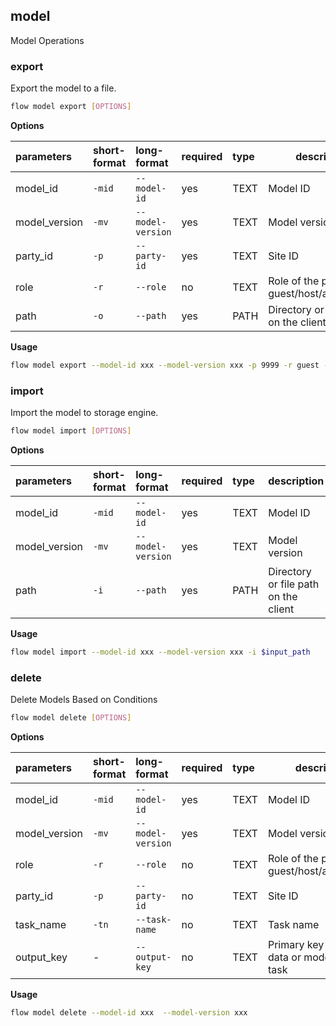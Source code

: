 ## model
Model Operations
### export
Export the model to a file.
```bash
flow model export [OPTIONS]
```
**Options**

| parameters | short-format | long-format | required | type | description |
| :-------- |:-----|:-------------| :--- | :----- |------|
| model_id | `-mid` | `--model-id` | yes | TEXT | Model ID |
| model_version | `-mv` | `--model-version` | yes | TEXT | Model version |
| party_id | `-p` | `--party-id` | yes | TEXT | Site ID |
| role | `-r` | `--role` | no | TEXT | Role of the participant: guest/host/arbiter/local |
| path | `-o` | `--path` | yes | PATH | Directory or file path on the client |
**Usage**
```bash
flow model export --model-id xxx --model-version xxx -p 9999 -r guest -o ./model/
```

### import
Import the model to storage engine.
```bash
flow model import [OPTIONS]
```
**Options**

| parameters | short-format | long-format | required | type | description |
| :-------- |:-----|:-------------| :--- | :----- |------|
| model_id | `-mid` | `--model-id` | yes | TEXT | Model ID |
| model_version | `-mv` | `--model-version` | yes | TEXT | Model version |
| path | `-i` | `--path` | yes | PATH | Directory or file path on the client |
**Usage**
```bash
flow model import --model-id xxx --model-version xxx -i $input_path
```

### delete
Delete Models Based on Conditions
```bash
flow model delete [OPTIONS]
```
**Options**

| parameters | short-format | long-format | required | type | description |
| :-------- |:-----|:-------------| :--- | :----- |------|
| model_id | `-mid` | `--model-id` | yes | TEXT | Model ID |
| model_version | `-mv` | `--model-version` | yes | TEXT | Model version |
| role | `-r` | `--role` | no | TEXT | Role of the participant: guest/host/arbiter/local |
| party_id | `-p` | `--party-id` | no | TEXT | Site ID |
| task_name | `-tn` | `--task-name` | no | TEXT | Task name |
| output_key | - | `--output-key` | no | TEXT | Primary key for output data or model of the task |
**Usage**
```bash
flow model delete --model-id xxx  --model-version xxx
```

